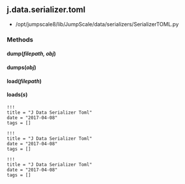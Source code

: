 <!-- toc -->
## j.data.serializer.toml

- /opt/jumpscale8/lib/JumpScale/data/serializers/SerializerTOML.py

### Methods

#### dump(*filepath, obj*) 

#### dumps(*obj*) 

#### load(*filepath*) 

#### loads(*s*) 


```
!!!
title = "J Data Serializer Toml"
date = "2017-04-08"
tags = []
```

```
!!!
title = "J Data Serializer Toml"
date = "2017-04-08"
tags = []
```

```
!!!
title = "J Data Serializer Toml"
date = "2017-04-08"
tags = []
```
